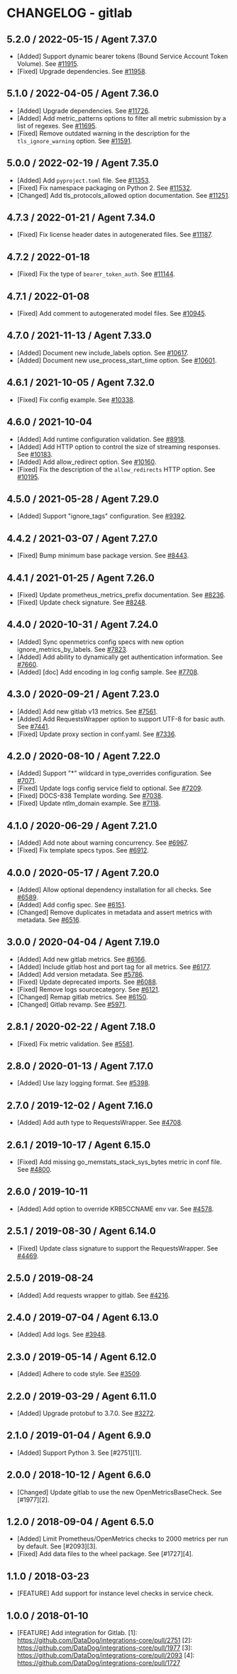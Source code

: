 # CHANGELOG - gitlab

## 5.2.0 / 2022-05-15 / Agent 7.37.0

* [Added] Support dynamic bearer tokens (Bound Service Account Token Volume). See [#11915](https://github.com/DataDog/integrations-core/pull/11915).
* [Fixed] Upgrade dependencies. See [#11958](https://github.com/DataDog/integrations-core/pull/11958).

## 5.1.0 / 2022-04-05 / Agent 7.36.0

* [Added] Upgrade dependencies. See [#11726](https://github.com/DataDog/integrations-core/pull/11726).
* [Added] Add metric_patterns options to filter all metric submission by a list of regexes. See [#11695](https://github.com/DataDog/integrations-core/pull/11695).
* [Fixed] Remove outdated warning in the description for the `tls_ignore_warning` option. See [#11591](https://github.com/DataDog/integrations-core/pull/11591).

## 5.0.0 / 2022-02-19 / Agent 7.35.0

* [Added] Add `pyproject.toml` file. See [#11353](https://github.com/DataDog/integrations-core/pull/11353).
* [Fixed] Fix namespace packaging on Python 2. See [#11532](https://github.com/DataDog/integrations-core/pull/11532).
* [Changed] Add tls_protocols_allowed option documentation. See [#11251](https://github.com/DataDog/integrations-core/pull/11251).

## 4.7.3 / 2022-01-21 / Agent 7.34.0

* [Fixed] Fix license header dates in autogenerated files. See [#11187](https://github.com/DataDog/integrations-core/pull/11187).

## 4.7.2 / 2022-01-18

* [Fixed] Fix the type of `bearer_token_auth`. See [#11144](https://github.com/DataDog/integrations-core/pull/11144).

## 4.7.1 / 2022-01-08

* [Fixed] Add comment to autogenerated model files. See [#10945](https://github.com/DataDog/integrations-core/pull/10945).

## 4.7.0 / 2021-11-13 / Agent 7.33.0

* [Added] Document new include_labels option. See [#10617](https://github.com/DataDog/integrations-core/pull/10617).
* [Added] Document new use_process_start_time option. See [#10601](https://github.com/DataDog/integrations-core/pull/10601).

## 4.6.1 / 2021-10-05 / Agent 7.32.0

* [Fixed] Fix config example. See [#10338](https://github.com/DataDog/integrations-core/pull/10338).

## 4.6.0 / 2021-10-04

* [Added] Add runtime configuration validation. See [#8918](https://github.com/DataDog/integrations-core/pull/8918).
* [Added] Add HTTP option to control the size of streaming responses. See [#10183](https://github.com/DataDog/integrations-core/pull/10183).
* [Added] Add allow_redirect option. See [#10160](https://github.com/DataDog/integrations-core/pull/10160).
* [Fixed] Fix the description of the `allow_redirects` HTTP option. See [#10195](https://github.com/DataDog/integrations-core/pull/10195).

## 4.5.0 / 2021-05-28 / Agent 7.29.0

* [Added] Support "ignore_tags" configuration. See [#9392](https://github.com/DataDog/integrations-core/pull/9392).

## 4.4.2 / 2021-03-07 / Agent 7.27.0

* [Fixed] Bump minimum base package version. See [#8443](https://github.com/DataDog/integrations-core/pull/8443).

## 4.4.1 / 2021-01-25 / Agent 7.26.0

* [Fixed] Update prometheus_metrics_prefix documentation. See [#8236](https://github.com/DataDog/integrations-core/pull/8236).
* [Fixed] Update check signature. See [#8248](https://github.com/DataDog/integrations-core/pull/8248).

## 4.4.0 / 2020-10-31 / Agent 7.24.0

* [Added] Sync openmetrics config specs with new option ignore_metrics_by_labels. See [#7823](https://github.com/DataDog/integrations-core/pull/7823).
* [Added] Add ability to dynamically get authentication information. See [#7660](https://github.com/DataDog/integrations-core/pull/7660).
* [Added] [doc] Add encoding in log config sample. See [#7708](https://github.com/DataDog/integrations-core/pull/7708).

## 4.3.0 / 2020-09-21 / Agent 7.23.0

* [Added] Add new gitlab v13 metrics. See [#7561](https://github.com/DataDog/integrations-core/pull/7561).
* [Added] Add RequestsWrapper option to support UTF-8 for basic auth. See [#7441](https://github.com/DataDog/integrations-core/pull/7441).
* [Fixed] Update proxy section in conf.yaml. See [#7336](https://github.com/DataDog/integrations-core/pull/7336).

## 4.2.0 / 2020-08-10 / Agent 7.22.0

* [Added] Support "*" wildcard in type_overrides configuration. See [#7071](https://github.com/DataDog/integrations-core/pull/7071).
* [Fixed] Update logs config service field to optional. See [#7209](https://github.com/DataDog/integrations-core/pull/7209).
* [Fixed] DOCS-838 Template wording. See [#7038](https://github.com/DataDog/integrations-core/pull/7038).
* [Fixed] Update ntlm_domain example. See [#7118](https://github.com/DataDog/integrations-core/pull/7118).

## 4.1.0 / 2020-06-29 / Agent 7.21.0

* [Added] Add note about warning concurrency. See [#6967](https://github.com/DataDog/integrations-core/pull/6967).
* [Fixed] Fix template specs typos. See [#6912](https://github.com/DataDog/integrations-core/pull/6912).

## 4.0.0 / 2020-05-17 / Agent 7.20.0

* [Added] Allow optional dependency installation for all checks. See [#6589](https://github.com/DataDog/integrations-core/pull/6589).
* [Added] Add config spec. See [#6151](https://github.com/DataDog/integrations-core/pull/6151).
* [Changed] Remove duplicates in metadata and assert metrics with metadata. See [#6516](https://github.com/DataDog/integrations-core/pull/6516).

## 3.0.0 / 2020-04-04 / Agent 7.19.0

* [Added] Add new gitlab metrics. See [#6166](https://github.com/DataDog/integrations-core/pull/6166).
* [Added] Include gitlab host and port tag for all metrics. See [#6177](https://github.com/DataDog/integrations-core/pull/6177).
* [Added] Add version metadata. See [#5786](https://github.com/DataDog/integrations-core/pull/5786).
* [Fixed] Update deprecated imports. See [#6088](https://github.com/DataDog/integrations-core/pull/6088).
* [Fixed] Remove logs sourcecategory. See [#6121](https://github.com/DataDog/integrations-core/pull/6121).
* [Changed] Remap gitlab metrics. See [#6150](https://github.com/DataDog/integrations-core/pull/6150).
* [Changed] Gitlab revamp. See [#5971](https://github.com/DataDog/integrations-core/pull/5971).

## 2.8.1 / 2020-02-22 / Agent 7.18.0

* [Fixed] Fix metric validation. See [#5581](https://github.com/DataDog/integrations-core/pull/5581).

## 2.8.0 / 2020-01-13 / Agent 7.17.0

* [Added] Use lazy logging format. See [#5398](https://github.com/DataDog/integrations-core/pull/5398).

## 2.7.0 / 2019-12-02 / Agent 7.16.0

* [Added] Add auth type to RequestsWrapper. See [#4708](https://github.com/DataDog/integrations-core/pull/4708).

## 2.6.1 / 2019-10-17 / Agent 6.15.0

* [Fixed] Add missing go_memstats_stack_sys_bytes metric in conf file. See [#4800](https://github.com/DataDog/integrations-core/pull/4800).

## 2.6.0 / 2019-10-11

* [Added] Add option to override KRB5CCNAME env var. See [#4578](https://github.com/DataDog/integrations-core/pull/4578).

## 2.5.1 / 2019-08-30 / Agent 6.14.0

* [Fixed] Update class signature to support the RequestsWrapper. See [#4469](https://github.com/DataDog/integrations-core/pull/4469).

## 2.5.0 / 2019-08-24

* [Added] Add requests wrapper to gitlab. See [#4216](https://github.com/DataDog/integrations-core/pull/4216).

## 2.4.0 / 2019-07-04 / Agent 6.13.0

* [Added] Add logs. See [#3948](https://github.com/DataDog/integrations-core/pull/3948).

## 2.3.0 / 2019-05-14 / Agent 6.12.0

* [Added] Adhere to code style. See [#3509](https://github.com/DataDog/integrations-core/pull/3509).

## 2.2.0 / 2019-03-29 / Agent 6.11.0

* [Added] Upgrade protobuf to 3.7.0. See [#3272](https://github.com/DataDog/integrations-core/pull/3272).

## 2.1.0 / 2019-01-04 / Agent 6.9.0

* [Added] Support Python 3. See [#2751][1].

## 2.0.0 / 2018-10-12 / Agent 6.6.0

* [Changed] Update gitlab to use the new OpenMetricsBaseCheck. See [#1977][2].

## 1.2.0 / 2018-09-04 / Agent 6.5.0

* [Added] Limit Prometheus/OpenMetrics checks to 2000 metrics per run by default. See [#2093][3].
* [Fixed] Add data files to the wheel package. See [#1727][4].

## 1.1.0 / 2018-03-23

* [FEATURE] Add support for instance level checks in service check.

## 1.0.0 / 2018-01-10

* [FEATURE] Add integration for Gitlab.
[1]: https://github.com/DataDog/integrations-core/pull/2751
[2]: https://github.com/DataDog/integrations-core/pull/1977
[3]: https://github.com/DataDog/integrations-core/pull/2093
[4]: https://github.com/DataDog/integrations-core/pull/1727
